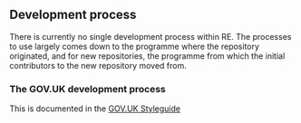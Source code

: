 ## Development process

There is currently no single development process within RE.  The processes to use largely comes down to the programme where the repository originated, and for new repositories, the programme from which the initial contributors to the new repository moved from.

### The GOV.UK development process

This is documented in the [GOV.UK Styleguide](https://github.com/alphagov/styleguides/blob/master/pull-requests.md)

